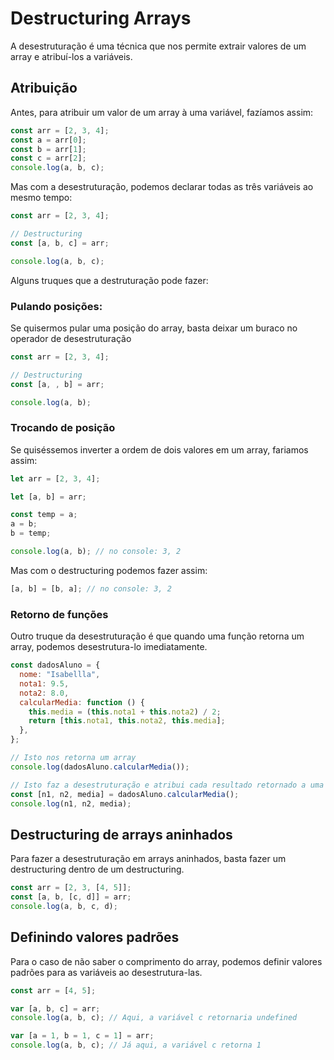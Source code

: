 # Destructuring Arrays

A desestruturação é uma técnica que nos permite extrair valores de um array e atribuí-los a variáveis.

## Atribuição

Antes, para atribuir um valor de um array à uma variável, fazíamos assim:

```javascript
const arr = [2, 3, 4];
const a = arr[0];
const b = arr[1];
const c = arr[2];
console.log(a, b, c);
```

Mas com a desestruturação, podemos declarar todas as três variáveis ao mesmo tempo:

```javascript
const arr = [2, 3, 4];

// Destructuring
const [a, b, c] = arr;

console.log(a, b, c);
```

Alguns truques que a destruturação pode fazer:

### Pulando posições:

Se quisermos pular uma posição do array, basta deixar um buraco no operador de desestruturação

```javascript
const arr = [2, 3, 4];

// Destructuring
const [a, , b] = arr;

console.log(a, b);
```

### Trocando de posição

Se quiséssemos inverter a ordem de dois valores em um array, fariamos assim:

```javascript
let arr = [2, 3, 4];

let [a, b] = arr;

const temp = a;
a = b;
b = temp;

console.log(a, b); // no console: 3, 2
```

Mas com o destructuring podemos fazer assim:

```javascript
[a, b] = [b, a]; // no console: 3, 2
```

### Retorno de funções

Outro truque da desestruturação é que quando uma função retorna um array, podemos desestrutura-lo imediatamente.

```javascript
const dadosAluno = {
  nome: "Isabellla",
  nota1: 9.5,
  nota2: 8.0,
  calcularMedia: function () {
    this.media = (this.nota1 + this.nota2) / 2;
    return [this.nota1, this.nota2, this.media];
  },
};

// Isto nos retorna um array
console.log(dadosAluno.calcularMedia());

// Isto faz a desestruturação e atribui cada resultado retornado a uma variável
const [n1, n2, media] = dadosAluno.calcularMedia();
console.log(n1, n2, media);
```

## Destructuring de arrays aninhados

Para fazer a desestruturação em arrays aninhados, basta fazer um destructuring dentro de um destructuring.

```javascript
const arr = [2, 3, [4, 5]];
const [a, b, [c, d]] = arr;
console.log(a, b, c, d);
```

## Definindo valores padrões

Para o caso de não saber o comprimento do array, podemos definir valores padrões para as variáveis ao desestrutura-las.

```javascript
const arr = [4, 5];

var [a, b, c] = arr;
console.log(a, b, c); // Aqui, a variável c retornaria undefined

var [a = 1, b = 1, c = 1] = arr;
console.log(a, b, c); // Já aqui, a variável c retorna 1
```
